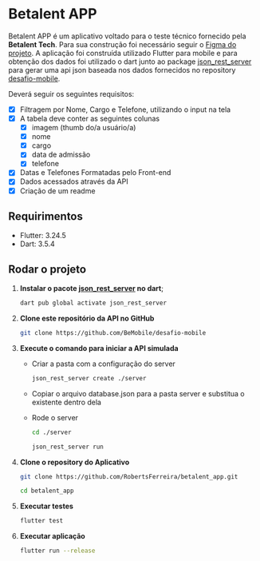 # Betalent APP

 Betalent APP é um aplicativo voltado para o teste técnico fornecido pela **Betalent Tech**.
 Para sua construção foi necessário seguir o [Figma do projeto](https://www.figma.com/design/Lpdera6rS8SztMUAwzkpN0/Teste-T%C3%A9cnico-Mobile-BeTalent?node-id=1-4&node-type=canvas&t=ilyEeJ2SwabAGp0w-0). A aplicação foi construída utilizado Flutter para mobile e para obtenção dos dados foi utilizado o dart junto ao package [json_rest_server](https://pub.dev/packages/json_rest_server) para gerar uma api json baseada nos dados fornecidos no repository [desafio-mobile](https://github.com/BeMobile/desafio-mobile).

 Deverá seguir os seguintes requisitos:

- [x] Filtragem por Nome, Cargo e Telefone, utilizando o input na tela
- [x] A tabela deve conter as seguintes colunas
  - [x] imagem (thumb do/a usuário/a)
  - [x] nome
  - [x] cargo
  - [x] data de admissão
  - [x] telefone
- [x] Datas e Telefones Formatadas pelo Front-end
- [x] Dados acessados através da API
- [x] Criação de um readme

## Requirimentos


- Flutter: 3.24.5
- Dart: 3.5.4

## Rodar o projeto

1. **Instalar o pacote [json_rest_server](https://pub.dev/packages/json_rest_server) no dart**;

   ```bash
   dart pub global activate json_rest_server
   ```

2. **Clone este repositório da API no GitHub**

   ```bash
   git clone https://github.com/BeMobile/desafio-mobile
   ```

3. **Execute o comando para iniciar a API simulada**

   - Criar a pasta com a configuração do server

     ```bash
     json_rest_server create ./server
     ```

   - Copiar o arquivo database.json para a pasta server e
     substitua o existente dentro dela
        
   - Rode o server

     ```bash
     cd ./server
     ```        
     ```bash
     json_rest_server run
     ```

4. **Clone o repository do Aplicativo**

   ```bash
   git clone https://github.com/RobertsFerreira/betalent_app.git
   ```
   ```bash
   cd betalent_app
   ```

5. **Executar testes**

   ```bash
   flutter test
   ```

6. **Executar aplicação**

   ```bash
   flutter run --release
   ```
